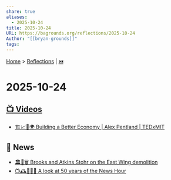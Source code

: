 ```yaml
---
share: true
aliases:
  - 2025-10-24
title: 2025-10-24
URL: https://bagrounds.org/reflections/2025-10-24
Author: "[[bryan-grounds]]"
tags:
---
```

[Home](../index.md) > [Reflections](./index.md) | [⏮️](./2025-10-23.md)  
# 2025-10-24  
## [📺 Videos](../videos/index.md)  
- [🏗️📈🤝🌍 Building a Better Economy | Alex Pentland | TEDxMIT](../videos/building-a-better-economy-alex-pentland-tedxmit.md)  
  
## 📰 News  
- [🏛️🔨🗑️ Brooks and Atkins Stohr on the East Wing demolition](../videos/brooks-and-atkins-stohr-on-the-east-wing-demolition.md)  
- [📺🕰️📰🎂🎉 A look at 50 years of the News Hour](../videos/a-look-at-50-years-of-the-news-hour.md)